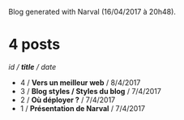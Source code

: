 Blog generated with Narval
(16/04/2017 à 20h48).

# 4 posts
*id / **title** / date*
- 4 / **Vers un meilleur web** / 8/4/2017
- 3 / **Blog styles / Styles du blog** / 7/4/2017
- 2 / **Où déployer&nbsp;?** / 7/4/2017
- 1 / **Présentation de Narval** / 7/4/2017
